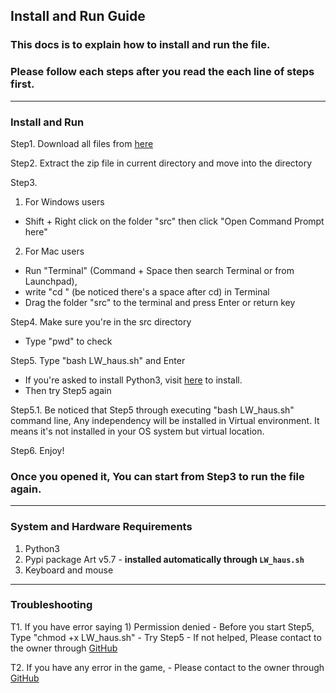 ## **Install and Run Guide**

### This docs is to explain how to install and run the file.
### Please follow each steps **after you read the each line of steps first.**


------------------------------------------------------------------------------------------------


### **Install and Run**

Step1. Download all files from [here](https://github.com/RyanWoolf/ChanghaLee_T1A3/archive/refs/heads/main.zip)

Step2. Extract the zip file in current directory and move into the directory

Step3.  
1) For Windows users
- Shift + Right click on the folder "src" then click "Open Command Prompt here"
             
2) For Mac users
- Run "Terminal" (Command + Space then search Terminal or from Launchpad),
- write "cd " (be noticed there's a space after cd) in Terminal
- Drag the folder "src" to the terminal and press Enter or return key

Step4. Make sure you're in the src directory
- Type "pwd" to check

Step5. Type "bash LW_haus.sh" and Enter
- If you're asked to install Python3, visit [here](https://www.python.org/downloads/) to install.
- Then try Step5 again
         
Step5.1. Be noticed that Step5 through executing "bash LW_haus.sh" command line, Any independency will be installed in Virtual environment.
It means it's not installed in your OS system but virtual location.

Step6. Enjoy!

### Once you opened it, You can start from **Step3** to run the file again.


------------------------------------------------------------------------------------------------


### **System and Hardware Requirements**

1. Python3
2. Pypi package Art v5.7 - **installed automatically through `LW_haus.sh`**
3. Keyboard and mouse


------------------------------------------------------------------------------------------------


### **Troubleshooting**

T1. If you have error saying 
        1) Permission denied
            - Before you start Step5, Type "chmod +x LW_haus.sh"
            - Try Step5
            - If not helped, Please contact to the owner through [GitHub](https://github.com/RyanWoolf/ChanghaLee_T1A3)

T2. If you have any error in the game,
        - Please contact to the owner through [GitHub](https://github.com/RyanWoolf/ChanghaLee_T1A3)


